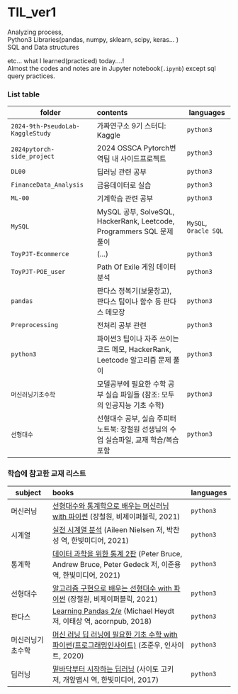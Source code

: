 # TIL_ver1
Analyzing process,  
Python3 Libraries(pandas, numpy, sklearn, scipy, keras... )  
SQL and Data structures

etc... what I learned(practiced) today....!  
Almost the codes and notes are in Jupyter notebook(`.ipynb`) except sql query practices.

### List table
| folder | contents | languages |
|---|:---|---|
| `2024-9th-PseudoLab-KaggleStudy` | 가짜연구소 9기 스터디: Kaggle | `python3` |
| `2024pytorch-side_project` | 2024 OSSCA Pytorch번역팀 내 사이드프로젝트 | `python3` |
| `DL00` | 딥러닝 관련 공부 | `python3` |
| `FinanceData_Analysis` | 금융데이터로 실습 | `python3` |
| `ML-00` | 기계학습 관련 공부 | `python3` |
| `MySQL` |  MySQL 공부, SolveSQL, HackerRank, Leetcode, Programmers SQL 문제 풀이 | `MySQL`, `Oracle SQL` |
| `ToyPJT-Ecommerce` | (...) | `python3` |
| `ToyPJT-POE_user` | Path Of Exile 게임 데이터 분석 | `python3` |
| `pandas` | 판다스 정복기(보물창고), 판다스 팁이나 함수 등 판다스 메모장 | `python3` |
| `Preprocessing` | 전처리 공부 관련 | `python3` |
| `python3` | 파이썬3 팁이나 자주 쓰이는 코드 메모, HackerRank, Leetcode 알고리즘 문제 풀이 | `python3` |
| `머신러닝기초수학` | 모델공부에 필요한 수학 공부 실습 파일들 (참조: 모두의 인공지능 기초 수학) | `python3` |
| `선형대수` | 선형대수 공부, 실습 주피터노트북: 장철원 선생님의 수업 실습파일, 교재 학습/복습 포함 | `python3` |


### 학습에 참고한 교재 리스트
| subject | books | languages |
|---|:---|---|
| 머신러닝 | [선형대수와 통계학으로 배우는 머신러닝 with 파이썬](http://www.kyobobook.co.kr/product/detailViewKor.laf?mallGb=KOR&ejkGb=KOR&barcode=9791165920395&orderClick=SPY) (장철원, 비제이퍼블릭, 2021) | `python3` |
| 시계열 |  [실전 시계열 분석](http://www.kyobobook.co.kr/product/detailViewKor.laf?ejkGb=KOR&mallGb=KOR&barcode=9791162244081&orderClick=LEA&Kc=) (Aileen Nielsen 저, 박찬성 역, 한빛미디어, 2021) | `python3` |
| 통계학 |  [데이터 과학을 위한 통계 2판](http://www.kyobobook.co.kr/product/detailViewKor.laf?mallGb=KOR&ejkGb=KOR&barcode=9791162244180&orderClick=JAj) (Peter Bruce, Andrew Bruce, Peter Gedeck 저, 이준용 역, 한빛미디어, 2021) | `python3` |
| 선형대수 |  [알고리즘 구현으로 배우는 선형대수 with 파이썬](http://www.kyobobook.co.kr/product/detailViewKor.laf?ejkGb=KOR&mallGb=KOR&barcode=9791165921125&orderClick=LOA&Kc=) (장철원, 비제이퍼블릭, 2021) | `python3` |
| 판다스 | [Learning Pandas $2/e$](https://product.kyobobook.co.kr/detail/S000035189527) (Michael Heydt 저, 이태상 역, acornpub, 2018) | `python3` |
| 머신러닝기초수학 | [머신 러닝 딥 러닝에 필요한 기초 수학 with 파이썬(프로그래밍인사이트)](http://www.kyobobook.co.kr/product/detailViewKor.laf?ejkGb=KOR&mallGb=KOR&barcode=9788966262854&orderClick=LEa&Kc=) (조준우, 인사이트, 2020) | `python3` |
| 딥러닝 | [밑바닥부터 시작하는 딥러닝](http://www.kyobobook.co.kr/product/detailViewKor.laf?ejkGb=KOR&mallGb=KOR&barcode=9788968484636&orderClick=LEA&Kc=) (사이토 고키 저, 개앞맵시 역, 한빛미디어, 2017) | `python3` |

